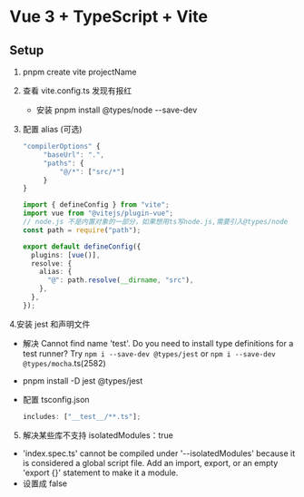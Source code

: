 # Vue 3 + TypeScript + Vite

## Setup

1. pnpm create vite projectName
2. 查看 vite.config.ts 发现有报红
   - 安装 pnpm install @types/node --save-dev
3. 配置 alias (可选)

   ```ts tsconfig.json
   "compilerOptions" {
        "baseUrl": ".",
        "paths": {
            "@/*": ["src/*"]
        }
   }
   ```

   ```ts vite.config.ts
   import { defineConfig } from "vite";
   import vue from "@vitejs/plugin-vue";
   // node.js 不是内置对象的一部分，如果想用ts写node.js,需要引入@types/node
   const path = require("path");

   export default defineConfig({
     plugins: [vue()],
     resolve: {
       alias: {
         "@": path.resolve(__dirname, "src"),
       },
     },
   });
   ```

4.安装 jest 和声明文件

- 解决 Cannot find name 'test'. Do you need to install type definitions for a test runner? Try `npm i --save-dev @types/jest` or `npm i --save-dev @types/mocha`.ts(2582)
- pnpm install -D jest @types/jest
- 配置 tsconfig.json

  ```ts tsconfig.json
  includes: ["__test__/**.ts"];
  ```

5. 解决某些库不支持 isolatedModules：true

- 'index.spec.ts' cannot be compiled under '--isolatedModules' because it is considered a global script file. Add an import, export, or an empty 'export {}' statement to make it a module.
- 设置成 false
